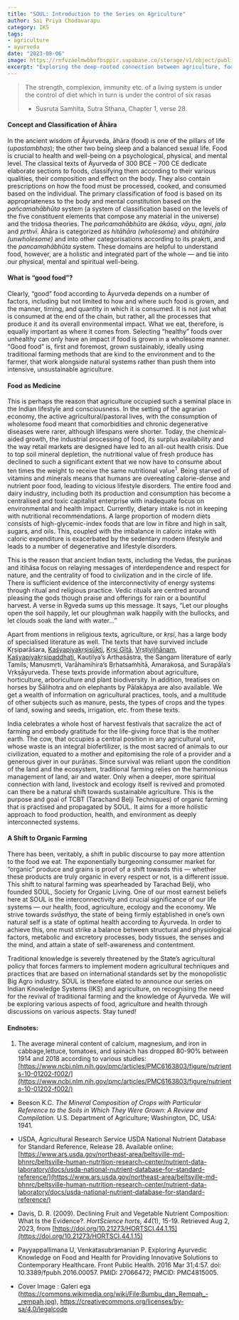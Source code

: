 ```yaml
---
title: "SOUL: Introduction to the Series on Agriculture"
author: Sai Priya Chodavarapu
category: IKS
tags: 
- agriculture
- ayurveda
date: "2023-08-06"
image: https://rnfvzaelmwbbvfbsppir.supabase.co/storage/v1/object/public/brhatwebsite/05dhiti/soulagriculture.webp
excerpt: "Exploring the deep-rooted connection between agriculture, food, and well-being through the lens of Ayurveda, emphasizing sustainable practices and traditional wisdom."
---
```

>The strength, complexion, immunity etc. of a living system is under the control of diet which in turn is under the control of six rasas
>
>- Susruta Samhita, Sutra Sthana, Chapter 1, verse 28.

#### Concept and Classification of Āhāra

In the ancient wisdom of Āyurveda, āhāra (food) is one of the pillars of life (_upastambhas_); the other two being sleep and a balanced sexual life. Food is crucial to health and well-being on a psychological, physical, and mental level. The classical texts of Āyurveda of 300 BCE – 700 CE dedicate elaborate sections to foods, classifying them according to their various qualities, their composition and effect on the body. They also contain prescriptions on how the food must be processed, cooked, and consumed based on the individual. The primary classification of food is based on its appropriateness to the body and mental constitution based on the _pañcamahābhūta_ system (a system of classification based on the levels of the five constituent elements that compose any material in the universe) and the tridosa theories. The _pañcamahābhūta_ are _ākāśa_, _vāyu_, _agni_, _jala_ and _pṛthvī._ Āhāra is categorized as _hitāhāra (wholesome)_ and _ahitāhāra (unwholesome)_ and into other categorisations according to its prakṛti, and the _pancamahābhūta_ system. These domains are helpful to understand food, however, are a holistic and integrated part of the whole — and tie into our physical, mental and spiritual well-being.

#### What is “good food”?

Clearly, “good” food according to Āyurveda depends on a number of factors, including but not limited to how and where such food is grown, and the manner, timing, and quantity in which it is consumed. It is not just what is consumed at the end of the chain, but rather, all the processes that produce it and its overall environmental impact. What we eat, therefore, is equally important as where it comes from. Selecting “healthy” foods over unhealthy can only have an impact if food is grown in a wholesome manner. “Good food” is, first and foremost, grown sustainably, ideally using traditional farming methods that are kind to the environment and to the farmer, that work alongside natural systems rather than push them into intensive, unsustainable agriculture. 

#### Food as Medicine

This is perhaps the reason that agriculture occupied such a seminal place in the Indian lifestyle and consciousness. In the setting of the agrarian economy, the active agricultural/pastoral lives, with the consumption of wholesome food meant that comorbidities and chronic degenerative diseases were rarer, although lifespans were shorter. Today, the chemical-aided growth, the industrial processing of food, its surplus availability and the way retail markets are designed have led to an all-out health crisis. Due to top soil mineral depletion, the nutritional value of fresh produce has declined to such a significant extent that we now have to consume about ten times the weight to receive the same nutritional value<sup>1</sup>. Being starved of vitamins and minerals means that humans are overeating calorie-dense and nutrient poor food, leading to vicious lifestyle disorders. The entire food and dairy industry, including both its production and consumption has become a centralised and toxic capitalist enterprise with inadequate focus on environmental and health impact. Currently, dietary intake is not in keeping with nutritional recommendations. A large proportion of modern diets consists of high-glycemic-index foods that are low in fibre and high in salt, sugars, and oils. This, coupled with the imbalance in caloric intake with caloric expenditure is exacerbated by the sedentary modern lifestyle and leads to a number of degenerative and lifestyle disorders. 

This is the reason that ancient Indian texts, including the Vedas, the purāṇas and itihāsa focus on relaying messages of interdependence and respect for nature, and the centrality of food to civilization and in the circle of life. There is sufficient evidence of the interconnectivity of energy systems through ritual and religious practice. Vedic rituals are centred around pleasing the gods though praise and offerings for rain or a bountiful harvest. A verse in Ṛgveda sums up this message. It says, “Let our ploughs open the soil happily, let our ploughman walk happily with the bullocks, and let clouds soak the land with water...”

Apart from mentions in religious texts, agriculture, or _kṛṣi_, has a large body of specialised literature as well. The texts that have survived include Kṛṣiparāśara, [Kaśyapiyakṛṣisūkti](https://www.brhat.in/openlibrary/books/kasyapiyakrshisukti), [Kṛṣi Gītā](https://www.brhat.in/openlibrary/books/krshigita), [Vṛṣṭivijñānam](https://www.brhat.in/openlibrary/books/vristhivigyanam), [Kaśyapiyakṛṣipaddhati](https://www.brhat.in/openlibrary/books/kashyapikrishipaddhati), Kauṭilya’s Arthaśāstra, the Sangam literature of early Tamils, Manusmṛti, Varāhamihira’s Bṛhatsaṁhitā, Amarakoṣa, and Surapāla’s Vṛkṣāyurveda. These texts provide information about agriculture, horticulture, arboriculture and plant biodiversity. In addition, treatises on horses by Śālihotra and on elephants by Pālakāpya are also available. We get a wealth of information on agricultural practices, tools, and a multitude of other subjects such as manure, pests, the types of crops and the types of land, sowing and seeds, irrigation, etc. from these texts.

India celebrates a whole host of harvest festivals that sacralize the act of farming and embody gratitude for the life-giving force that is the mother earth. The cow, that occupies a central position in any agricultural unit, whose waste is an integral biofertilizer, is the most sacred of animals to our civilization, equated to a mother and epitomising the role of a provider and a generous giver in our purāṇas. Since survival was reliant upon the condition of the land and the ecosystem, traditional farming relies on the harmonious management of land, air and water. Only when a deeper, more spiritual connection with land, livestock and ecology itself is revived and promoted can there be a natural shift towards sustainable agriculture. This is the purpose and goal of TCBT (Tarachand Belji Techniques) of organic farming that is practised and propagated by SOUL. It aims for a more holistic approach to food production, health, and environment as deeply interconnected systems. 

#### A Shift to Organic Farming

There has been, veritably, a shift in public discourse to pay more attention to the food we eat. The exponentially burgeoning consumer market for “organic” produce and grains is proof of a shift towards this — whether these products are truly organic in every respect or not, is a different issue. This shift to natural farming was spearheaded by Tarachad Belji, who founded SOUL, Society for Organic Living. One of our most earnest beliefs here at SOUL is the interconnectivity and crucial significance of our life systems — our health, food, agriculture, ecology and the economy. We strive towards _svāsthya_, the state of being firmly established in one’s own natural self is a state of optimal health according to Āyurveda. In order to achieve this, one must strike a balance between structural and physiological factors, metabolic and excretory processes, body tissues, the senses and the mind, and attain a state of self-awareness and contentment. 

Traditional knowledge is severely threatened by the State’s agricultural policy that forces farmers to implement modern agricultural techniques and practices that are based on international standards set by the monopolistic Big Agro industry. SOUL is therefore elated to announce our series on Indian Knowledge Systems (IKS) and agriculture, on recognising the need for the revival of traditional farming and the knowledge of Āyurveda. We will be exploring various aspects of food, agriculture and health through discussions on various aspects. Stay tuned! 

#### Endnotes:

1. The average mineral content of calcium, magnesium, and iron in cabbage,lettuce, tomatoes, and spinach has dropped 80-90% between 1914 and 2018 according to various studies: [https://www.ncbi.nlm.nih.gov/pmc/articles/PMC6163803/figure/nutrients-10-01202-f002/](https://www.ncbi.nlm.nih.gov/pmc/articles/PMC6163803/figure/nutrients-10-01202-f002/)

* Beeson K.C.  _The Mineral Composition of Crops with Particular Reference to the Soils in Which They Were Grown: A Review and Compilation._ U.S. Department of Agriculture; Washington, DC, USA: 1941.

* USDA, Agricultural Research Service USDA National Nutrient Database for Standard Reference, Release 28. Available online:  [https://www.ars.usda.gov/northeast-area/beltsville-md-bhnrc/beltsville-human-nutrition-research-center/nutrient-data-laboratory/docs/usda-national-nutrient-database-for-standard-reference/](https://www.ars.usda.gov/northeast-area/beltsville-md-bhnrc/beltsville-human-nutrition-research-center/nutrient-data-laboratory/docs/usda-national-nutrient-database-for-standard-reference/)

* Davis, D. R. (2009). Declining Fruit and Vegetable Nutrient Composition: What Is the Evidence?. _HortScience horts_, _44_(1), 15-19. Retrieved Aug 2, 2023, from [https://doi.org/10.21273/HORTSCI.44.1.15](https://doi.org/10.21273/HORTSCI.44.1.15)

* Payyappallimana U, Venkatasubramanian P. Exploring Ayurvedic Knowledge on Food and Health for Providing Innovative Solutions to Contemporary Healthcare. Front Public Health. 2016 Mar 31;4:57. doi: 10.3389/fpubh.2016.00057. PMID: 27066472; PMCID: PMC4815005.

* Cover Image : Galeri ega (https://commons.wikimedia.org/wiki/File:Bumbu_dan_Rempah_-_rempah.jpg), https://creativecommons.org/licenses/by-sa/4.0/legalcode
